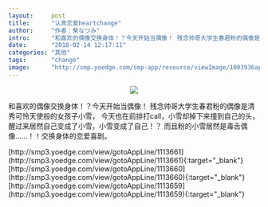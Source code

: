 ```yaml
---
layout:     post
title:      "认真恋爱heartchange"
author:     "作者：柴なつみ"
intro:      "和喜欢的偶像交换身体！？今天开始当偶像！ 残念帅哥大学生春君粉的偶像是清秀可怜天使般的女孩子小雪， 今天也在前排打call，小雪却掉下来撞到自己的头， 醒过来居然自己变成了小雪，小雪变成了自己！？ 而且粉的小雪居然是毒舌偶像……！！交换身体的恋爱喜剧。"
date:       "2018-02-14 12:17:11"
categories: "其他"
tags:       "change"
image:      "http://smp.yoedge.com/smp-app/resource/viewImage/1003936appline.png"
---
```

<div style="text-align: center">
<p><img src="http://smp.yoedge.com/smp-app/resource/viewImage/1003936appline.png"/></p>
</div>
<p class="post-meta">
<span>和喜欢的偶像交换身体！？今天开始当偶像！ 残念帅哥大学生春君粉的偶像是清秀可怜天使般的女孩子小雪， 今天也在前排打call，小雪却掉下来撞到自己的头， 醒过来居然自己变成了小雪，小雪变成了自己！？ 而且粉的小雪居然是毒舌偶像……！！交换身体的恋爱喜剧。</span>
</p>
[http://smp3.yoedge.com/view/gotoAppLine/1113661](http://smp3.yoedge.com/view/gotoAppLine/1113661){:target="_blank"}
[http://smp3.yoedge.com/view/gotoAppLine/1113660](http://smp3.yoedge.com/view/gotoAppLine/1113660){:target="_blank"}
[http://smp3.yoedge.com/view/gotoAppLine/1113659](http://smp3.yoedge.com/view/gotoAppLine/1113659){:target="_blank"}


